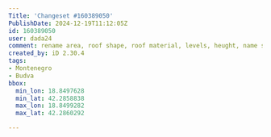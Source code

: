 ```yaml
---
Title: 'Changeset #160389050'
PublishDate: 2024-12-19T11:12:05Z
id: 160389050
user: dada24
comment: rename area, roof shape, roof material, levels, heught, name street
created_by: iD 2.30.4
tags:
- Montenegro
- Budva
bbox:
  min_lon: 18.8497628
  min_lat: 42.2858838
  max_lon: 18.8499282
  max_lat: 42.2860292

---
```

